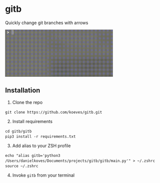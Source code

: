 # gitb
Quickly change git branches with arrows

<img src="demo.gif" width="350" />

## Installation
1. Clone the repo

`git clone https://github.com/koeves/gitb.git`

2. Install requirements

`cd gitb/gitb`   
`pip3 install -r requirements.txt`

3. Add alias to your ZSH profile

`echo "alias gitb='python3 /Users/danielkoves/Documents/projects/gitb/gitb/main.py'" > ~/.zshrc`   
`source ~/.zshrc`

4. Invoke `gitb` from your terminal
